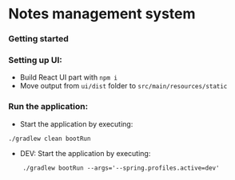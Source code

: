 # Notes management system

### Getting started

### Setting up UI:

* Build React UI part with ```npm i```
* Move output from ```ui/dist``` folder to ```src/main/resources/static```

### Run the application:

* Start the application by executing: 

```./gradlew clean bootRun```

* DEV: Start the application by executing: 

```
    ./gradlew bootRun --args='--spring.profiles.active=dev' 
```